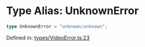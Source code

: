 # Type Alias: UnknownError

```ts
type UnknownError = "unknown/unknown";
```

Defined in: [types/VideoError.ts:23](https://github.com/TheWidlarzGroup/react-native-video/blob/1403959cf63e77ce519800110e1872cc843e5d0f/packages/react-native-video/src/core/types/VideoError.ts#L23)
